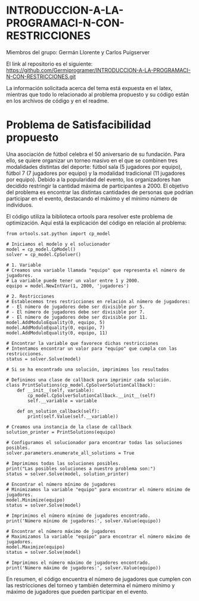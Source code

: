 # INTRODUCCION-A-LA-PROGRAMACI-N-CON-RESTRICCIONES

Miembros del grupo: Germán Llorente y Carlos Puigserver

El link al repositorio es el siguiente: https://github.com/Germiprogramer/INTRODUCCION-A-LA-PROGRAMACI-N-CON-RESTRICCIONES.git

La información solicitada acerca del tema está expuesta en el latex, mientras que todo lo relacionado al problema propuesto y su código están en los archivos de código y en el readme.

# Problema de Satisfacibilidad propuesto

Una asociación de fútbol celebra el 50 aniversario de su fundación. Para ello, se quiere organizar un torneo masivo en el que se combinen tres modalidades distintas del deporte: fútbol sala (5 jugadores por equipo), fútbol 7 (7 jugadores por equipo) y la modalidad tradicional (11 jugadores por equipo). Debido a la popularidad del evento, los organizadores han decidido restringir la cantidad máxima de participantes a 2000. El objetivo del problema es encontrar las distintas cantidades de personas que podrían participar en el evento, destacando el máximo y el mínimo número de individuos.

El código utiliza la biblioteca ortools para resolver este problema de optimización. Aquí está la explicación del código en relación al problema:

    from ortools.sat.python import cp_model
    
    # Iniciamos el modelo y el solucionador
    model = cp_model.CpModel()
    solver = cp_model.CpSolver()
    
    # 1. Variable
    # Creamos una variable llamada "equipo" que representa el número de jugadores.
    # La variable puede tener un valor entre 1 y 2000.
    equipo = model.NewIntVar(1, 2000, 'jugadores')
    
    # 2. Restricciones
    # Establecemos tres restricciones en relación al número de jugadores:
    # - El número de jugadores debe ser divisible por 5.
    # - El número de jugadores debe ser divisible por 7.
    # - El número de jugadores debe ser divisible por 11.
    model.AddModuloEquality(0, equipo, 5)
    model.AddModuloEquality(0, equipo, 7)
    model.AddModuloEquality(0, equipo, 11)
    
    # Encontrar la variable que favorece dichas restricciones
    # Intentamos encontrar un valor para "equipo" que cumpla con las restricciones.
    status = solver.Solve(model)
    
    # Si se ha encontrado una solución, imprimimos los resultados
    
    # Definimos una clase de callback para imprimir cada solución.
    class PrintSolutions(cp_model.CpSolverSolutionCallback):
        def __init__(self, variable):
            cp_model.CpSolverSolutionCallback.__init__(self)
            self.__variable = variable
    
        def on_solution_callback(self):
            print(self.Value(self.__variable))
    
    # Creamos una instancia de la clase de callback
    solution_printer = PrintSolutions(equipo)
    
    # Configuramos el solucionador para encontrar todas las soluciones posibles.
    solver.parameters.enumerate_all_solutions = True
    
    # Imprimimos todas las soluciones posibles.
    print("Las posibles soluciones a nuestro problema son:")
    status = solver.Solve(model, solution_printer)
    
    # Encontrar el número mínimo de jugadores
    # Minimizamos la variable "equipo" para encontrar el número mínimo de jugadores.
    model.Minimize(equipo)
    status = solver.Solve(model)
    
    # Imprimimos el número mínimo de jugadores encontrado.
    print('Número mínimo de jugadores:', solver.Value(equipo))
    
    # Encontrar el número máximo de jugadores
    # Maximizamos la variable "equipo" para encontrar el número máximo de jugadores.
    model.Maximize(equipo)
    status = solver.Solve(model)
    
    # Imprimimos el número máximo de jugadores encontrado.
    print('Número máximo de jugadores:', solver.Value(equipo))

En resumen, el código encuentra el número de jugadores que cumplen con las restricciones del torneo y también determina el número mínimo y máximo de jugadores que pueden participar en el evento.
